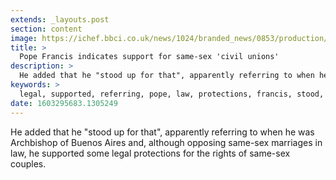 ```yaml
--- 
extends: _layouts.post 
section: content 
image: https://ichef.bbci.co.uk/news/1024/branded_news/0853/production/_115013120_40d095f4-eb30-4d48-8525-4bd935ea872d.jpg 
title: > 
  Pope Francis indicates support for same-sex 'civil unions' 
description: > 
  He added that he "stood up for that", apparently referring to when he was Archbishop of Buenos Aires and, although opposing same-sex marriages in law, he supported some legal protections for the rights of same-sex couples. 
keywords: > 
  legal, supported, referring, pope, law, protections, francis, stood, support, opposing, indicates, civil, rights, samesex, marriages, unions 
date: 1603295683.1305249 
--- 
```

<div><p>He added that he "stood up for that", apparently referring to when he was Archbishop of Buenos Aires and, although opposing same-sex marriages in law, he supported some legal protections for the rights of same-sex couples.</p></div>